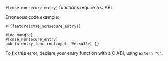 `#[cmse_nonsecure_entry]` functions require a C ABI

Erroneous code example:

```compile_fail,E0776
#![feature(cmse_nonsecure_entry)]

#[no_mangle]
#[cmse_nonsecure_entry]
pub fn entry_function(input: Vec<u32>) {}
```

To fix this error, declare your entry function with a C ABI, using `extern "C"`.
